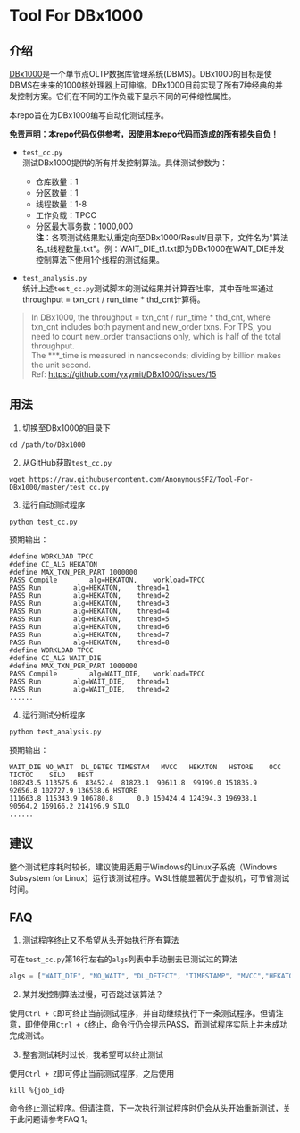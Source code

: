 # Tool For DBx1000
## 介绍
[DBx1000](https://github.com/yxymit/DBx1000)是一个单节点OLTP数据库管理系统(DBMS)。DBx1000的目标是使DBMS在未来的1000核处理器上可伸缩。DBx1000目前实现了所有7种经典的并发控制方案。它们在不同的工作负载下显示不同的可伸缩性属性。

本repo旨在为DBx1000编写自动化测试程序。  

**免责声明：本repo代码仅供参考，因使用本repo代码而造成的所有损失自负！**

- ```test_cc.py```  
  测试DBx1000提供的所有并发控制算法。具体测试参数为：
  - 仓库数量：1
  - 分区数量：1
  - 线程数量：1-8
  - 工作负载：TPCC
  - 分区最大事务数：1000,000  
  **注**：各项测试结果默认重定向至DBx1000/Result/目录下，文件名为"算法名_t线程数量.txt"。例：WAIT_DIE_t1.txt即为DBx1000在WAIT_DIE并发控制算法下使用1个线程的测试结果。

- ```test_analysis.py```  
  统计上述```test_cc.py```测试脚本的测试结果并计算吞吐率，其中吞吐率通过throughput = txn_cnt / run_time * thd_cnt计算得。
> In DBx1000, the throughput = txn_cnt / run_time * thd_cnt, where txn_cnt includes both payment and new_order txns. For TPS, you need to count new_order transactions only, which is half of the total throughput.  
The \*\*\*_time is measured in nanoseconds; dividing by billion makes the unit second.  
Ref: https://github.com/yxymit/DBx1000/issues/15

## 用法
1. 切换至DBx1000的目录下
```
cd /path/to/DBx1000
```
2. 从GitHub获取```test_cc.py```
```
wget https://raw.githubusercontent.com/AnonymousSFZ/Tool-For-DBx1000/master/test_cc.py
```
3. 运行自动测试程序
```
python test_cc.py
```
预期输出：
```
#define WORKLOAD TPCC
#define CC_ALG HEKATON
#define MAX_TXN_PER_PART 1000000
PASS Compile		alg=HEKATON,	workload=TPCC
PASS Run		alg=HEKATON,	thread=1
PASS Run		alg=HEKATON,	thread=2
PASS Run		alg=HEKATON,	thread=3
PASS Run		alg=HEKATON,	thread=4
PASS Run		alg=HEKATON,	thread=5
PASS Run		alg=HEKATON,	thread=6
PASS Run		alg=HEKATON,	thread=7
PASS Run		alg=HEKATON,	thread=8
#define WORKLOAD TPCC
#define CC_ALG WAIT_DIE
#define MAX_TXN_PER_PART 1000000
PASS Compile		alg=WAIT_DIE,	workload=TPCC
PASS Run		alg=WAIT_DIE,	thread=1
PASS Run		alg=WAIT_DIE,	thread=2
......
```
4. 运行测试分析程序
```python
python test_analysis.py
```
预期输出：
```
WAIT_DIE NO_WAIT  DL_DETEC TIMESTAM   MVCC   HEKATON   HSTORE    OCC     TICTOC    SILO   BEST
108243.5 113575.6  83452.4  81823.1  90611.8  99199.0 151835.9  92656.8 102727.9 136538.6 HSTORE
111663.8 115343.9 106780.8      0.0 150424.4 124394.3 196938.1  90564.2 169166.2 214196.9 SILO
......
```

## 建议
整个测试程序耗时较长，建议使用适用于Windows的Linux子系统（Windows Subsystem for Linux）运行该测试程序。WSL性能显著优于虚拟机，可节省测试时间。

## FAQ
1. 测试程序终止又不希望从头开始执行所有算法

可在```test_cc.py```第16行左右的```algs```列表中手动删去已测试过的算法
```python
algs = ["WAIT_DIE", "NO_WAIT", "DL_DETECT", "TIMESTAMP", "MVCC","HEKATON", "HSTORE", "OCC", "VLL", "TICTOC", "SILO"]
```

2. 某并发控制算法过慢，可否跳过该算法？

使用```Ctrl + C```即可终止当前测试程序，并自动继续执行下一条测试程序。但请注意，即使使用```Ctrl + C```终止，命令行仍会提示PASS，而测试程序实际上并未成功完成测试。

3. 整套测试耗时过长，我希望可以终止测试

使用```Ctrl + Z```即可停止当前测试程序，之后使用
```
kill %{job_id}
```
命令终止测试程序。但请注意，下一次执行测试程序时仍会从头开始重新测试，关于此问题请参考FAQ 1。
